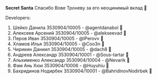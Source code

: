 **Secret Santa** 
Спасибо Вове Троневу за его неоцинимый вклад :muscle:

Developers:
1. Шейко Данила 3530904/10005 - @agentdanabol 🤡
2. Алексеев Арсений 3530904/10005 - @alekseevad 🤡
3. Перов Иван 3530904/10005 - @IPerovv 🤡
4. Хламов Илья 3530904/10005 - @Coo3n 🤡
5. Чирикин Даниил 3530904/10005 - @dach8 🤡
6. Андреев Александр 3530904/10001 - @Sous-tartar 🤡
7. Альхименко Александр 3530904/10004 - @Nevarik 🤡
8. Фам Ань Хюи 3530904/10006 - @Huyuhiu 🤡
9. Бахридинов Нодирбек 3530904/10001 - @BahridinovNodirbek 🤡

